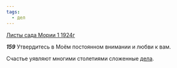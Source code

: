 ```yaml
---
tags:
  - дел
---
```


[Листы сада Мории 1 1924г](https://127.0.0.1:4002/agni/1924)

___159___
Утвердитесь в Моём постоянном внимании и любви к вам.   

Счастье уявляют многими столетиями сложенные [дела](../../../tags/#дел).   

